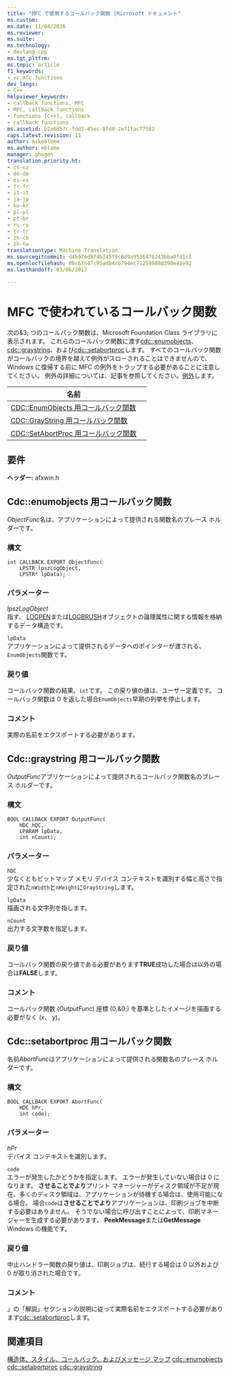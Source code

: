 ```yaml
---
title: "MFC で使用するコールバック関数 |Microsoft ドキュメント"
ms.custom: 
ms.date: 11/04/2016
ms.reviewer: 
ms.suite: 
ms.technology:
- devlang-cpp
ms.tgt_pltfrm: 
ms.topic: article
f1_keywords:
- vc.mfc.functions
dev_langs:
- C++
helpviewer_keywords:
- callback functions, MFC
- MFC, callback functions
- functions [C++], callback
- callback functions
ms.assetid: b2a6857c-fdd3-45ec-8fd8-2e71fac77582
caps.latest.revision: 11
author: mikeblome
ms.author: mblome
manager: ghogen
translation.priority.ht:
- cs-cz
- de-de
- es-es
- fr-fr
- it-it
- ja-jp
- ko-kr
- pl-pl
- pt-br
- ru-ru
- tr-tr
- zh-cn
- zh-tw
translationtype: Machine Translation
ms.sourcegitcommit: d4b97ed874b145f9c6d9a9536476243bba0fd1c1
ms.openlocfilehash: 08c6f547c95adb4c6794ec71259888d390e42e92
ms.lasthandoff: 03/06/2017

---
```

# <a name="callback-functions-used-by-mfc"></a>MFC で使われているコールバック関数
次の&3; つのコールバック関数は、Microsoft Foundation Class ライブラリに表示されます。 これらのコールバック関数に渡す[cdc::enumobjects](../../mfc/reference/cdc-class.md#enumobjects)、 [cdc::graystring](../../mfc/reference/cdc-class.md#graystring)、および[cdc::setabortproc](../../mfc/reference/cdc-class.md#setabortproc)します。 すべてのコールバック関数がコールバックの境界を越えて例外がスローされることはできませんので、Windows に復帰する前に MFC の例外をトラップする必要があることに注意してください。 例外の詳細については、記事を参照してください。[例外](../../mfc/exception-handling-in-mfc.md)します。  

|名前||  
|----------|-----------------|  
|[CDC::EnumObjects 用コールバック関数](#enum_objects)||  
|[CDC::GrayString 用コールバック関数](#graystring)||
|[CDC::SetAbortProc 用コールバック関数](#setabortproc)|| 

## <a name="requirements"></a>要件  
 **ヘッダー:** afxwin.h 

## <a name="enum_objects"></a>Cdc::enumobjects 用コールバック関数
*ObjectFunc*名は、アプリケーションによって提供される関数名のプレース ホルダーです。  
  
### <a name="syntax"></a>構文  
  
```  
int CALLBACK EXPORT ObjectFunc(
    LPSTR lpszLogObject,  
    LPSTR* lpData);
```  
  
### <a name="parameters"></a>パラメーター  
 *lpszLogObject*  
 指す、 [LOGPEN](../../mfc/reference/logpen-structure.md)または[LOGBRUSH](../../mfc/reference/logbrush-structure.md)オブジェクトの論理属性に関する情報を格納するデータ構造です。  
  
 `lpData`  
 アプリケーションによって提供されるデータへのポインターが渡される、`EnumObjects`関数です。  
  
### <a name="return-value"></a>戻り値  
 コールバック関数の結果、`int`です。 この戻り値の値は、ユーザー定義です。 コールバック関数は 0 を返した場合`EnumObjects`早期の列挙を停止します。  
  
### <a name="remarks"></a>コメント  
 実際の名前をエクスポートする必要があります。  
  
## <a name="graystring"></a>Cdc::graystring 用コールバック関数
*OutputFunc*アプリケーションによって提供されるコールバック関数名のプレース ホルダーです。  
  
### <a name="syntax"></a>構文  
  
```  
BOOL CALLBACK EXPORT OutputFunc(
    HDC hDC,  
    LPARAM lpData,  
    int nCount);
```  
  
### <a name="parameters"></a>パラメーター  
 `hDC`  
 少なくともビットマップ メモリ デバイス コンテキストを識別する幅と高さで指定された`nWidth`と`nHeight`に`GrayString`します。  
  
 `lpData`  
 描画される文字列を指します。  
  
 `nCount`  
 出力する文字数を指定します。  
  
### <a name="return-value"></a>戻り値  
 コールバック関数の戻り値である必要があります**TRUE**成功した場合は以外の場合は**FALSE**します。  
  
### <a name="remarks"></a>コメント  
 コールバック関数 (*OutputFunc*) 座標 (0,&0;) を基準としたイメージを描画する必要がなく (*x*、 *y*)。  

## <a name="setabortproc"></a>Cdc::setabortproc 用コールバック関数
名前*AbortFunc*はアプリケーションによって提供される関数名のプレース ホルダーです。  
  
### <a name="syntax"></a>構文  
  
```  
BOOL CALLBACK EXPORT AbortFunc(
    HDC hPr,  
    int code);
```  
  
### <a name="parameters"></a>パラメーター  
 *hPr*  
 デバイス コンテキストを識別します。  
  
 `code`  
 エラーが発生したかどうかを指定します。 エラーが発生していない場合は 0 になります。 **させることでより**プリント マネージャーがディスク領域が不足が現在、多くのディスク領域は、アプリケーションが待機する場合は、使用可能になる場合。 場合`code`は**させることでより**アプリケーションは、印刷ジョブを中断する必要はありません。 そうでない場合に呼び出すことによって、印刷マネージャーを生成する必要があります、 **PeekMessage**または**GetMessage** Windows の機能です。  
  
### <a name="return-value"></a>戻り値  
 中止ハンドラー関数の戻り値は、印刷ジョブは、続行する場合は 0 以外および 0 が取り消された場合です。  
  
### <a name="remarks"></a>コメント  
 」の「解説」セクションの説明に従って実際名前をエクスポートする必要があります[cdc::setabortproc](../../mfc/reference/cdc-class.md#setabortproc)します。  
 
  
## <a name="see-also"></a>関連項目  
 [構造体、スタイル、コールバック、およびメッセージ マップ](structures-styles-callbacks-and-message-maps.md)
 [cdc::enumobjects](../../mfc/reference/cdc-class.md#enumobjects)
 [cdc::setabortproc](../../mfc/reference/cdc-class.md#setabortproc)
 [cdc::graystring](../../mfc/reference/cdc-class.md#graystring)


